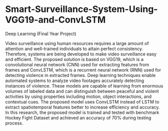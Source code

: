 # Smart-Surveillance-System-Using-VGG19-and-ConvLSTM
Deep Learning (Final Year Project)

Video surveillance using human resources requires a large amount of attention and well-trained individuals to attain perfect consistency. 
Therefore, systems are being developed to make video surveillance easy and efficient. 
The proposed solution is based on VGG19, which is a convolutional neural network (CNN) used for extracting features from frames and ConvLSTM, which is a recurrent neural network (RNN) used for detecting violence in extracted frames. 
Deep learning techniques enable automated systems to analyze video footages accurately detecting instances of violence. 
These models are capable of learning from enormous volumes of labeled data and can distinguish between peaceful and violent activities by using properties including motion, object interactions, and contextual cues. 
The proposed model uses ConvLSTM instead of LSTM to extract spatiotemporal features better to increase efficiency and accuracy. 
In this research, the proposed model is trained and tested with benchmark Hockey Fight Dataset and achieved an accuracy of 70% during testing process.

